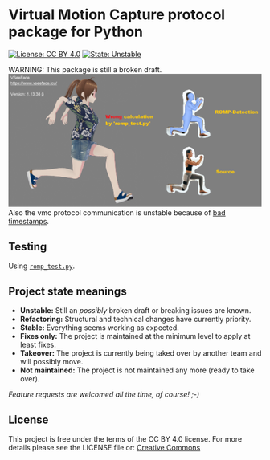 # Virtual Motion Capture protocol package for Python
[![License: CC BY 4.0](https://img.shields.io/badge/%E2%9A%96%EF%B8%8F-CC%20BY%204.0-brightgreen)](https://creativecommons.org/licenses/by/4.0)
[![State: Unstable](https://img.shields.io/badge/State-Unstable-yellow.svg)](https://github.com/vivi90/python-vmc/issues)

WARNING: This package is still a broken draft.
![Current state](state.png)
Also the vmc protocol communication is unstable because of [bad timestamps](https://github.com/emilianavt/VSeeFaceReleases/issues/15).

## Testing
Using [`romp_test.py`](https://github.com/vivi90/python-vmc/blob/main/vmc/romp_test.py).

## Project state meanings
 * **Unstable:** Still an *possibly* broken draft or breaking issues are known.
 * **Refactoring:** Structural and technical changes have currently priority.
 * **Stable:** Everything seems working as expected.
 * **Fixes only:** The project is maintained at the minimum level to apply at least fixes.
 * **Takeover:** The project is currently being taked over by another team and will possibly move.
 * **Not maintained:** The project is not maintained any more (ready to take over).

*Feature requests are welcomed all the time, of course! ;-)*

## License
This project is free under the terms of the CC BY 4.0 license. 
For more details please see the LICENSE file or: [Creative Commons](https://creativecommons.org/licenses/by/4.0)
